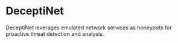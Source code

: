 # DeceptiNet
DeceptiNet leverages emulated network services as honeypots for proactive threat detection and analysis.
